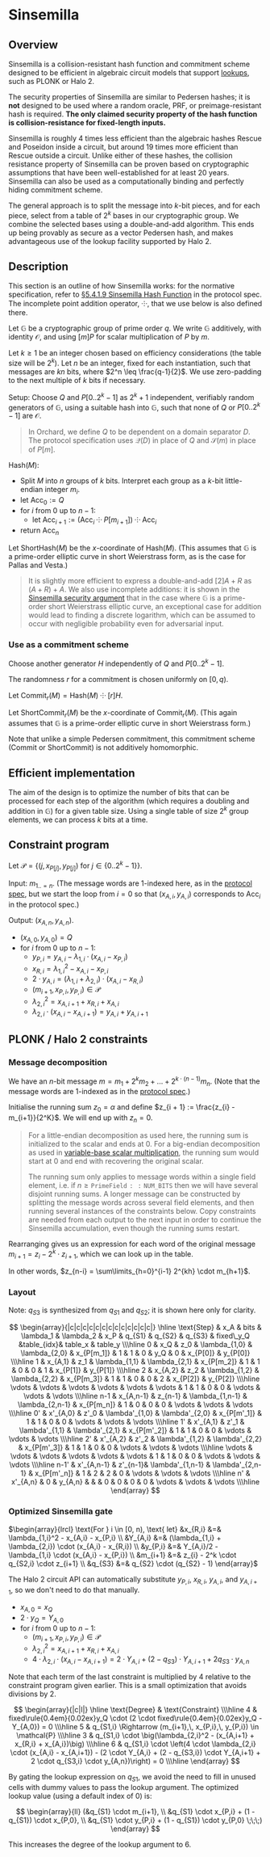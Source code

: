 # Sinsemilla

## Overview
Sinsemilla is a collision-resistant hash function and commitment scheme designed to be efficient in algebraic circuit models that support [lookups](https://zcash.github.io/halo2/design/proving-system/lookup.html), such as PLONK or Halo 2.

The security properties of Sinsemilla are similar to Pedersen hashes; it is **not** designed to be used where a random oracle, PRF, or preimage-resistant hash is required. **The only claimed security property of the hash function is collision-resistance for fixed-length inputs.**

Sinsemilla is roughly 4 times less efficient than the algebraic hashes Rescue and Poseidon inside a circuit, but around 19 times more efficient than Rescue outside a circuit. Unlike either of these hashes, the collision resistance property of Sinsemilla can be proven based on cryptographic assumptions that have been well-established for at least 20 years. Sinsemilla can also be used as a computationally binding and perfectly hiding commitment scheme.

The general approach is to split the message into $k$-bit pieces, and for each piece, select from a table of $2^k$ bases in our cryptographic group. We combine the selected bases using a double-and-add algorithm. This ends up being provably as secure as a vector Pedersen hash, and makes advantageous use of the lookup facility supported by Halo 2.

## Description

This section is an outline of how Sinsemilla works: for the normative specification, refer to [§5.4.1.9 Sinsemilla Hash Function](https://zips.z.cash/protocol/protocol.pdf#concretesinsemillahash) in the protocol spec. The incomplete point addition operator, ⸭, that we use below is also defined there.

Let $\mathbb{G}$ be a cryptographic group of prime order $q$. We write $\mathbb{G}$ additively, with identity $\mathcal{O}$, and using $[m] P$ for scalar multiplication of $P$ by $m$.

Let $k \geq 1$ be an integer chosen based on efficiency considerations (the table size will be $2^k$). Let $n$ be an integer, fixed for each instantiation, such that messages are $kn$ bits, where $2^n \leq \frac{q-1}{2}$. We use zero-padding to the next multiple of $k$ bits if necessary.

$\textsf{Setup}$: Choose $Q$ and $P[0..2^k - 1]$ as $2^k + 1$ independent, verifiably random generators of $\mathbb{G}$, using a suitable hash into $\mathbb{G}$, such that none of $Q$ or $P[0..2^k - 1]$ are $\mathcal{O}$.

> In Orchard, we define $Q$ to be dependent on a domain separator $D$. The protocol specification uses $\mathcal{Q}(D)$ in place of $Q$ and $\mathcal{S}(m)$ in place of $P[m]$.

$\textsf{Hash}(M)$:
- Split $M$ into $n$ groups of $k$ bits. Interpret each group as a $k$-bit little-endian integer $m_i$.
- let $\mathsf{Acc}_0 := Q$
- for $i$ from $0$ up to $n-1$:
  - let $\mathsf{Acc}_{i+1} := (\mathsf{Acc}_i \;⸭\; P[m_{i+1}]) \;⸭\; \mathsf{Acc}_i$
- return $\mathsf{Acc}_n$

Let $\textsf{ShortHash}(M)$ be the $x$-coordinate of $\textsf{Hash}(M)$. (This assumes that $\mathbb{G}$ is a prime-order elliptic curve in short Weierstrass form, as is the case for Pallas and Vesta.)

> It is slightly more efficient to express a double-and-add $[2] A + R$ as $(A + R) + A$. We also use incomplete additions: it is shown in the [Sinsemilla security argument](https://zips.z.cash/protocol/protocol.pdf#sinsemillasecurity) that in the case where $\mathbb{G}$ is a prime-order short Weierstrass elliptic curve, an exceptional case for addition would lead to finding a discrete logarithm, which can be assumed to occur with negligible probability even for adversarial input.

### Use as a commitment scheme
Choose another generator $H$ independently of $Q$ and $P[0..2^k - 1]$.

The randomness $r$ for a commitment is chosen uniformly on $[0, q)$.

Let $\textsf{Commit}_r(M) = \textsf{Hash}(M) \;⸭\; [r] H$.

Let $\textsf{ShortCommit}_r(M)$ be the $x\text{-coordinate}$ of $\textsf{Commit}_r(M)$. (This again assumes that $\mathbb{G}$ is a prime-order elliptic curve in short Weierstrass form.)

Note that unlike a simple Pedersen commitment, this commitment scheme ($\textsf{Commit}$ or $\textsf{ShortCommit}$) is not additively homomorphic.

## Efficient implementation
The aim of the design is to optimize the number of bits that can be processed for each step of the algorithm (which requires a doubling and addition in $\mathbb{G}$) for a given table size. Using a single table of size $2^k$ group elements, we can process $k$ bits at a time.

## Constraint program
Let $\mathcal{P} = \left\{(j,\, x_{P[j]},\, y_{P[j]}) \text{ for } j \in \{0..2^k - 1\}\right\}$.

Input: $m_{1..=n}$. (The message words are 1-indexed here, as in the [protocol spec](https://zips.z.cash/protocol/nu5.pdf#concretesinsemillahash), but we start the loop from $i = 0$ so that $(x_{A,i}, y_{A,i})$ corresponds to $\mathsf{Acc}_i$ in the protocol spec.)

Output: $(x_{A,n},\, y_{A,n})$.

- $(x_{A,0},\, y_{A,0}) = Q$
- for $i$ from $0$ up to $n-1$:
  - $y_{P,i} = y_{A,i} - \lambda_{1,i} \cdot (x_{A,i} - x_{P,i})$
  - $x_{R,i} = \lambda_{1,i}^2 - x_{A,i} - x_{P,i}$
  - $2 \cdot y_{A,i} = (\lambda_{1,i} + \lambda_{2,i}) \cdot (x_{A,i} - x_{R,i})$
  - $(m_{i+1},\, x_{P,i},\, y_{P,i}) \in \mathcal{P}$
  - $\lambda_{2,i}^2 = x_{A,i+1} + x_{R,i} + x_{A,i}$
  - $\lambda_{2,i} \cdot (x_{A,i} - x_{A,i+1}) = y_{A,i} + y_{A,i+1}$


## PLONK / Halo 2 constraints

### Message decomposition
We have an $n$-bit message $m = m_1 + 2^k m_2 + ... + 2^{k\cdot (n-1)} m_n$. (Note that the message words are 1-indexed as in the [protocol spec](https://zips.z.cash/protocol/nu5.pdf#concretesinsemillahash).)

Initialise the running sum $z_0 = \alpha$ and define $z_{i + 1} := \frac{z_{i} - m_{i+1}}{2^K}$. We will end up with $z_n = 0.$

> For a little-endian decomposition as used here, the running sum is initialized to the scalar and ends at 0. For a big-endian decomposition as used in [variable-base scalar multiplication](ecc/var-base-scalar-mul.md), the running sum would start at 0 and end with recovering the original scalar.
>
> The running sum only applies to message words within a single field element, i.e. if $n \geq \mathtt{PrimeField::NUM\_BITS}$ then we will have several disjoint running sums. A longer message can be constructed by splitting the message words across several field elements, and then running several instances of the constraints below. Copy constraints are needed from each output to the next input in order to continue the Sinsemilla accumulation, even though the running sums restart.

Rearranging gives us an expression for each word of the original message $m_{i+1} = z_{i} - 2^k \cdot z_{i + 1}$, which we can look up in the table.

In other words, $z_{n-i} = \sum\limits_{h=0}^{i-1} 2^{kh} \cdot m_{h+1}$.

### Layout

Note: $q_{S3}$ is synthesized from $q_{S1}$ and $q_{S2}$; it is shown here only for clarity.

$$
\begin{array}{|c|c|c|c|c|c|c|c|c|c|c|c|c|}
\hline
\text{Step} &    x_A     &   bits    &    \lambda_1     &   \lambda_2      &    x_P       & q_{S1} & q_{S2} & q_{S3} & fixed\_y_Q  &table_{idx}&    table_x     &    table_y      \\\hline
    0       & x_Q        &   z_0     & \lambda_{1,0}    & \lambda_{2,0}    & x_{P[m_1]}   & 1      & 1      & 0      &   y_Q      &    0      & x_{P[0]}       & y_{P[0]}        \\\hline
    1       & x_{A,1}    &   z_1     & \lambda_{1,1}    & \lambda_{2,1}    & x_{P[m_2]}   & 1      & 1      & 0      &     0       &    1      & x_{P[1]}       & y_{P[1]}        \\\hline
    2       & x_{A,2}    &   z_2     & \lambda_{1,2}    & \lambda_{2,2}    & x_{P[m_3]}   & 1      & 1      & 0      &     0       &    2      & x_{P[2]}       & y_{P[2]}        \\\hline
  \vdots    & \vdots     &   \vdots  & \vdots           & \vdots           & \vdots       & 1      & 1      & 0      &     0       &  \vdots   & \vdots         & \vdots          \\\hline
   n-1      & x_{A,n-1}  &   z_{n-1} & \lambda_{1,n-1}  & \lambda_{2,n-1}  & x_{P[m_n]}   & 1      & 0      & 0      &     0       &  \vdots   & \vdots         & \vdots          \\\hline
    0'      & x'_{A,0}   &   z'_0    & \lambda'_{1,0}   & \lambda'_{2,0}   & x_{P[m'_1]}  & 1      & 1      & 0      &     0       &  \vdots   & \vdots         & \vdots          \\\hline
    1'      & x'_{A,1}   &   z'_1    & \lambda'_{1,1}   & \lambda'_{2,1}   & x_{P[m'_2]}  & 1      & 1      & 0      &     0       &  \vdots   & \vdots         & \vdots          \\\hline
    2'      & x'_{A,2}   &   z'_2    & \lambda'_{1,2}   & \lambda'_{2,2}   & x_{P[m'_3]}  & 1      & 1      & 0      &     0       &  \vdots   & \vdots         & \vdots          \\\hline
  \vdots    & \vdots     &   \vdots  & \vdots           & \vdots           & \vdots       & 1      & 1      & 0      &     0       &  \vdots   & \vdots         & \vdots          \\\hline
   n-1'     & x'_{A,n-1} &   z'_{n-1}& \lambda'_{1,n-1} & \lambda'_{2,n-1} & x_{P[m'_n]}  & 1      & 2      & 2      &     0       &  \vdots   & \vdots         & \vdots          \\\hline
    n'      & x'_{A,n}   &   0       & y_{A,n}          &                  &              & 0      & 0      & 0      &     0       &  \vdots   & \vdots         & \vdots          \\\hline
\end{array}
$$

### Optimized Sinsemilla gate

$\begin{array}{lrcl}
\text{For } i \in [0, n), \text{ let} &x_{R,i} &=& \lambda_{1,i}^2 - x_{A,i} - x_{P,i} \\
                                      &Y_{A,i} &=& (\lambda_{1,i} + \lambda_{2,i}) \cdot (x_{A,i} - x_{R,i}) \\
                                      &y_{P,i} &=& Y_{A,i}/2 - \lambda_{1,i} \cdot (x_{A,i} - x_{P,i}) \\
                                      &m_{i+1} &=& z_{i} - 2^k \cdot q_{S2,i} \cdot z_{i+1} \\
                                      &q_{S3}  &=& q_{S2} \cdot (q_{S2} - 1)
\end{array}$

The Halo 2 circuit API can automatically substitute $y_{P,i}$, $x_{R,i}$, $y_{A,i}$, and $y_{A,i+1}$, so we don't need to do that manually.

- $x_{A,0} = x_Q$
- $2 \cdot y_Q = Y_{A,0}$
- for $i$ from $0$ up to $n-1$:
  - $(m_{i+1},\, x_{P,i},\, y_{P,i}) \in \mathcal{P}$
  - $\lambda_{2,i}^2 = x_{A,i+1} + x_{R,i} + x_{A,i}$
  - $4 \cdot \lambda_{2,i} \cdot (x_{A,i} - x_{A,i+1}) = 2 \cdot Y_{A,i} + (2 - q_{S3}) \cdot Y_{A,i+1} + 2 q_{S3} \cdot y_{A,n}$

Note that each term of the last constraint is multiplied by $4$ relative to the constraint program given earlier. This is a small optimization that avoids divisions by $2$.

$$
\begin{array}{|c|l|}
\hline
\text{Degree} & \text{Constraint} \\\hline
4   & fixed\rule{0.4em}{0.02ex}y_Q \cdot (2 \cdot fixed\rule{0.4em}{0.02ex}y_Q - Y_{A,0}) = 0 \\\hline
5   & q_{S1,i} \Rightarrow (m_{i+1},\, x_{P,i},\, y_{P,i}) \in \mathcal{P} \\\hline
3   & q_{S1,i} \cdot \big(\lambda_{2,i}^2 - (x_{A,i+1} + x_{R,i} + x_{A,i})\big) \\\hline
6   & q_{S1,i} \cdot \left(4 \cdot \lambda_{2,i} \cdot (x_{A,i} - x_{A,i+1}) - (2 \cdot Y_{A,i} + (2 - q_{S3,i}) \cdot Y_{A,i+1} + 2 \cdot q_{S3,i} \cdot y_{A,n})\right) = 0 \\\hline
\end{array}
$$

By gating the lookup expression on $q_{S1}$, we avoid the need to fill in unused cells with dummy values to pass the lookup argument. The optimized lookup value (using a default index of $0$) is:

$$
\begin{array}{ll}
(&q_{S1} \cdot m_{i+1}, \\
 &q_{S1} \cdot x_{P,i} + (1 - q_{S1}) \cdot x_{P,0}, \\
 &q_{S1} \cdot y_{P,i} + (1 - q_{S1}) \cdot y_{P,0} \;\;\;)
\end{array}
$$

This increases the degree of the lookup argument to $6$.
